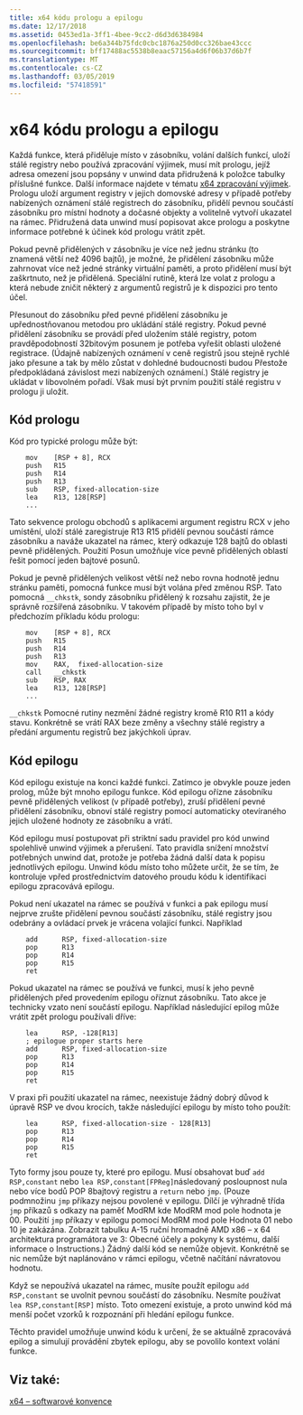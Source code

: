 ```yaml
---
title: x64 kódu prologu a epilogu
ms.date: 12/17/2018
ms.assetid: 0453ed1a-3ff1-4bee-9cc2-d6d3d6384984
ms.openlocfilehash: be6a344b75fdc0cbc1876a250d0cc326bae43ccc
ms.sourcegitcommit: bff17488ac5538b8eaac57156a4d6f06b37d6b7f
ms.translationtype: MT
ms.contentlocale: cs-CZ
ms.lasthandoff: 03/05/2019
ms.locfileid: "57418591"
---
```

# <a name="x64-prolog-and-epilog"></a>x64 kódu prologu a epilogu

Každá funkce, která přiděluje místo v zásobníku, volání dalších funkcí, uloží stálé registry nebo používá zpracování výjimek, musí mít prologu, jejíž adresa omezení jsou popsány v unwind data přidružená k položce tabulky příslušné funkce. Další informace najdete v tématu [x64 zpracování výjimek](../build/exception-handling-x64.md). Prologu uloží argument registry v jejich domovské adresy v případě potřeby nabízených oznámení stálé registrech do zásobníku, přidělí pevnou součástí zásobníku pro místní hodnoty a dočasné objekty a volitelně vytvoří ukazatel na rámec. Přidružená data unwind musí popisovat akce prologu a poskytne informace potřebné k účinek kód prologu vrátit zpět.

Pokud pevně přidělených v zásobníku je více než jednu stránku (to znamená větší než 4096 bajtů), je možné, že přidělení zásobníku může zahrnovat více než jedné stránky virtuální paměti, a proto přidělení musí být zaškrtnuto, než je přidělená. Speciální rutině, která lze volat z prologu a která nebude zničit některý z argumentů registrů je k dispozici pro tento účel.

Přesunout do zásobníku před pevné přidělení zásobníku je upřednostňovanou metodou pro ukládání stálé registry. Pokud pevné přidělení zásobníku se provádí před uložením stálé registry, potom pravděpodobností 32bitovým posunem je potřeba vyřešit oblasti uložené registrace. (Údajně nabízených oznámení v ceně registrů jsou stejně rychlé jako přesune a tak by mělo zůstat v dohledné budoucnosti budou Přestože předpokládaná závislost mezi nabízených oznámení.) Stálé registry je ukládat v libovolném pořadí. Však musí být prvním použití stálé registru v prologu ji uložit.

## <a name="prolog-code"></a>Kód prologu

Kód pro typické prologu může být:

```MASM
    mov    [RSP + 8], RCX
    push   R15
    push   R14
    push   R13
    sub    RSP, fixed-allocation-size
    lea    R13, 128[RSP]
    ...
```

Tato sekvence prologu obchodů s aplikacemi argument registru RCX v jeho umístění, uloží stálé zaregistruje R13 R15 přidělí pevnou součástí rámce zásobníku a naváže ukazatel na rámec, který odkazuje 128 bajtů do oblasti pevně přidělených. Použití Posun umožňuje více pevně přidělených oblastí řešit pomocí jeden bajtové posunů.

Pokud je pevně přidělených velikost větší než nebo rovna hodnotě jednu stránku paměti, pomocná funkce musí být volána před změnou RSP. Tato pomocná `__chkstk`, sondy zásobníku přidělený k rozsahu zajistit, že je správně rozšířená zásobníku. V takovém případě by místo toho byl v předchozím příkladu kódu prologu:

```MASM
    mov    [RSP + 8], RCX
    push   R15
    push   R14
    push   R13
    mov    RAX,  fixed-allocation-size
    call   __chkstk
    sub    RSP, RAX
    lea    R13, 128[RSP]
    ...
```

`__chkstk` Pomocné rutiny nezmění žádné registry kromě R10 R11 a kódy stavu. Konkrétně se vrátí RAX beze změny a všechny stálé registry a předání argumentu registrů bez jakýchkoli úprav.

## <a name="epilog-code"></a>Kód epilogu

Kód epilogu existuje na konci každé funkci. Zatímco je obvykle pouze jeden prolog, může být mnoho epilogu funkce. Kód epilogu ořízne zásobníku pevně přidělených velikost (v případě potřeby), zruší přidělení pevné přidělení zásobníku, obnoví stálé registry pomocí automaticky otevíraného jejich uložené hodnoty ze zásobníku a vrátí.

Kód epilogu musí postupovat při striktní sadu pravidel pro kód unwind spolehlivě unwind výjimek a přerušení. Tato pravidla snížení množství potřebných unwind dat, protože je potřeba žádná další data k popisu jednotlivých epilogu. Unwind kódu místo toho můžete určit, že se tím, že kontroluje vpřed prostřednictvím datového proudu kódu k identifikaci epilogu zpracovává epilogu.

Pokud není ukazatel na rámec se používá v funkci a pak epilogu musí nejprve zrušte přidělení pevnou součástí zásobníku, stálé registry jsou odebrány a ovládací prvek je vrácena volající funkci. Například

```MASM
    add      RSP, fixed-allocation-size
    pop      R13
    pop      R14
    pop      R15
    ret
```

Pokud ukazatel na rámec se používá ve funkci, musí k jeho pevně přidělených před provedením epilogu oříznut zásobníku. Tato akce je technicky vzato není součástí epilogu. Například následující epilog může vrátit zpět prologu používali dříve:

```MASM
    lea      RSP, -128[R13]
    ; epilogue proper starts here
    add      RSP, fixed-allocation-size
    pop      R13
    pop      R14
    pop      R15
    ret
```

V praxi při použití ukazatel na rámec, neexistuje žádný dobrý důvod k úpravě RSP ve dvou krocích, takže následující epilogu by místo toho použít:

```MASM
    lea      RSP, fixed-allocation-size - 128[R13]
    pop      R13
    pop      R14
    pop      R15
    ret
```

Tyto formy jsou pouze ty, které pro epilogu. Musí obsahovat buď `add RSP,constant` nebo `lea RSP,constant[FPReg]`následovaný posloupnost nula nebo více bodů POP 8bajtový registru a `return` nebo `jmp`. (Pouze podmnožinu `jmp` příkazy nejsou povolené v epilogu. Dílčí je výhradně třída `jmp` příkazů s odkazy na paměť ModRM kde ModRM mod pole hodnota je 00. Použití `jmp` příkazy v epilogu pomocí ModRM mod pole Hodnota 01 nebo 10 je zakázána. Zobrazit tabulku A-15 ruční hromadně AMD x86 – x 64 architektura programátora ve 3: Obecné účely a pokyny k systému, další informace o Instructions.) Žádný další kód se nemůže objevit. Konkrétně se nic nemůže být naplánováno v rámci epilogu, včetně načítání návratovou hodnotu.

Když se nepoužívá ukazatel na rámec, musíte použít epilogu `add RSP,constant` se uvolnit pevnou součástí do zásobníku. Nesmíte používat `lea RSP,constant[RSP]` místo. Toto omezení existuje, a proto unwind kód má menší počet vzorků k rozpoznání při hledání epilogu funkce.

Těchto pravidel umožňuje unwind kódu k určení, že se aktuálně zpracovává epilog a simulují provádění zbytek epilogu, aby se povolilo kontext volání funkce.

## <a name="see-also"></a>Viz také:

[x64 – softwarové konvence](../build/x64-software-conventions.md)
